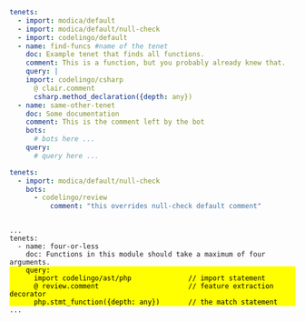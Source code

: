 ```yaml
tenets:
  - import: modica/default
  - import: modica/default/null-check
  - import: codelingo/default
  - name: find-funcs #name of the tenet
    doc: Example tenet that finds all functions.
    comment: This is a function, but you probably already knew that.
    query: |
    import: codelingo/csharp
      @ clair.comment
      csharp.method_declaration({depth: any})
  - name: same-other-tenet
    doc: Some documentation
    comment: This is the comment left by the bot
    bots:
      # bots here ...
    query:
      # query here ...
```


```yaml
tenets:
  - import: modica/default/null-check
    bots:
      - codelingo/review
          comment: "this overrides null-check default comment"
```

<pre>
<code>
...
tenets:
  - name: four-or-less
    doc: Functions in this module should take a maximum of four arguments.<mark class="code-impt" style="display:inline-block; width: 100%;backgroun">    query:
      import codelingo/ast/php              // import statement
      @ review.comment                      // feature extraction decorator
      php.stmt_function({depth: any})       // the match statement</mark>
...
</code>
</pre>
